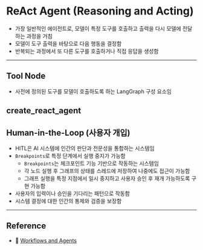 # ReAct Agent (Reasoning and Acting)

- 가장 일반적인 에이전트로, 모델이 특정 도구를 호출하고 출력을 다시 모델에 전달하는 과정을 거침
- 모델이 도구 출력을 바탕으로 다음 행동을 결정함
- 반복되는 과정에서 또 다른 도구를 호출하거나 직접 응답을 생성함

---

## Tool Node

- 사전에 정의된 도구를 모델이 호출하도록 하는 LangGraph 구성 요소임

## create_react_agent


## Human-in-the-Loop (사용자 개입)
- HITL은 AI 시스템에 인간의 판단과 전문성을 통합하는 시스템임
- `Breakpoints`로 특정 단계에서 실행 중지가 가능함
    - `Breakpoints`는 체크포인트 기능 기반으로 작동하는 시스템임
    - 각 노드 실행 후 그래프의 상태를 스레드에 저장하여 나중에도 접근이 가능함
    - 그래프 실행을 특정 지점에서 일시 중지하고 사용자 승인 후 재개 가능하도록 구현 가능함
- 사용자의 입력이나 승인을 기다리는 패턴으로 작동함
- 시스템 결정에 대한 인간의 통제와 검증을 보장함

---

## Reference

- 🔗 [Workflows and Agents](https://langchain-ai.github.io/langgraph/tutorials/workflows/)